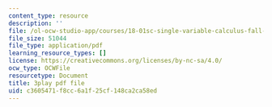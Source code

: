 ```yaml
---
content_type: resource
description: ''
file: /ol-ocw-studio-app/courses/18-01sc-single-variable-calculus-fall-2010/c3605471f8cc6a1f25cf148ca2ca58ed_5q_3FDOkVRQ.pdf
file_size: 51044
file_type: application/pdf
learning_resource_types: []
license: https://creativecommons.org/licenses/by-nc-sa/4.0/
ocw_type: OCWFile
resourcetype: Document
title: 3play pdf file
uid: c3605471-f8cc-6a1f-25cf-148ca2ca58ed
---
```

